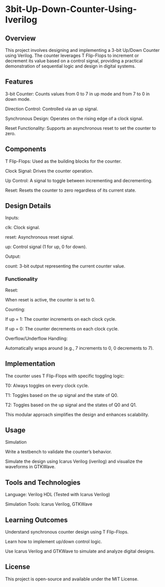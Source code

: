 # 3bit-Up-Down-Counter-Using-Iverilog
## Overview

This project involves designing and implementing a 3-bit Up/Down Counter using Verilog. The counter leverages T Flip-Flops to increment or decrement its value based on a control signal, providing a practical demonstration of sequential logic and design in digital systems.

## Features

3-bit Counter: Counts values from 0 to 7 in up mode and from 7 to 0 in down mode.

Direction Control: Controlled via an up signal.

Synchronous Design: Operates on the rising edge of a clock signal.

Reset Functionality: Supports an asynchronous reset to set the counter to zero.

## Components

T Flip-Flops: Used as the building blocks for the counter.

Clock Signal: Drives the counter operation.

Up Control: A signal to toggle between incrementing and decrementing.

Reset: Resets the counter to zero regardless of its current state.

## Design Details

Inputs:

clk: Clock signal.

reset: Asynchronous reset signal.

up: Control signal (1 for up, 0 for down).

Output:

count: 3-bit output representing the current counter value.

### Functionality

Reset:

When reset is active, the counter is set to 0.

Counting:

If up = 1: The counter increments on each clock cycle.

If up = 0: The counter decrements on each clock cycle.

Overflow/Underflow Handling:

Automatically wraps around (e.g., 7 increments to 0, 0 decrements to 7).

## Implementation

The counter uses T Flip-Flops with specific toggling logic:

T0: Always toggles on every clock cycle.

T1: Toggles based on the up signal and the state of Q0.

T2: Toggles based on the up signal and the states of Q0 and Q1.

This modular approach simplifies the design and enhances scalability.

## Usage

Simulation

Write a testbench to validate the counter’s behavior.

Simulate the design using Icarus Verilog (iverilog) and visualize the waveforms in GTKWave.

## Tools and Technologies

Language: Verilog HDL (Tested with Icarus Verilog)

Simulation Tools: Icarus Verilog, GTKWave


## Learning Outcomes

Understand synchronous counter design using T Flip-Flops.

Learn how to implement up/down control logic.

Use Icarus Verilog and GTKWave to simulate and analyze digital designs.

## License

This project is open-source and available under the MIT License.
